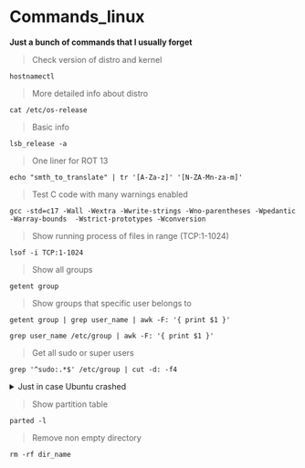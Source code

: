 # Commands_linux
**Just a bunch of commands that I usually forget**    
> Check version of distro and kernel
```
hostnamectl
```
> More detailed info about distro
```
cat /etc/os-release
```
> Basic info
```
lsb_release -a
```
> One liner for ROT 13
```
echo "smth_to_translate" | tr '[A-Za-z]' '[N-ZA-Mn-za-m]'
```
> Test C code with many warnings enabled
```
gcc -std=c17 -Wall -Wextra -Wwrite-strings -Wno-parentheses -Wpedantic -Warray-bounds  -Wstrict-prototypes -Wconversion
```
> Show running process of files in range (TCP:1-1024)
```
lsof -i TCP:1-1024
```
> Show all groups
```
getent group
```
> Show groups that specific user belongs to
```
getent group | grep user_name | awk -F: '{ print $1 }'
```
```
grep user_name /etc/group | awk -F: '{ print $1 }'
```
> Get all sudo or super users
```
grep '^sudo:.*$' /etc/group | cut -d: -f4
```
<details>
  <summary>Just in case Ubuntu crashed</summary>
 
  ## step by step  
  ```
  sudo rm /var/lib/apt/lists/lock
  ```
  ```
  sudo rm /var/lib/dpkg/lock
  ```
  ```
  sudo rm /var/lib/dpkg/lock-frontend
  ```
  ```
  sudo dpkg --configure -a
  ```
  ```
  sudo apt clean
  ```
  ```
  sudo apt update --fix-missing
  ```
  ```
  sudo apt install -f
  ```
  ```
  sudo dpkg --configure -a
  ```
  ```
  sudo apt upgrade
  ```
  ```
  sudo apt dist-upgrade
  ```
  ```
  sudo reboot
  ```
</details>

> Show partition table
```
parted -l
```
> Remove non empty directory
```
rm -rf dir_name
```

